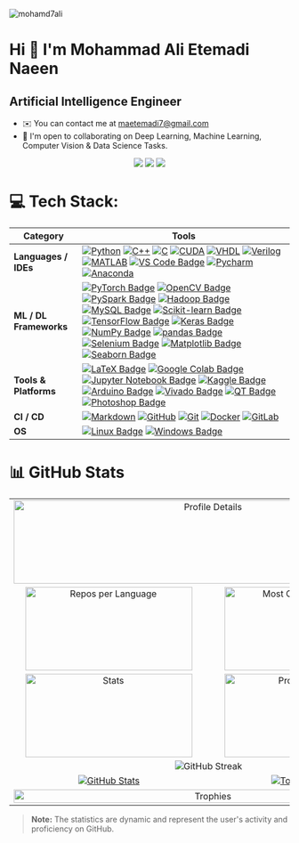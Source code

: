 <p align="left"> <img src="https://komarev.com/ghpvc/?username=mohamd7ali&label=Profile%20views&color=0e75b6&style=flat" alt="mohamd7ali" /> </p>

Hi 👋 I'm Mohammad Ali Etemadi Naeen
====================================================================================================================================

Artificial Intelligence Engineer
--------------------------------

*   ✉️  You can contact me at [maetemadi7@gmail.com](mailto:maetemadi7@gmail.com)
*   🤝  I'm open to collaborating on Deep Learning, Machine Learning, Computer Vision & Data Science Tasks.
<!--
**mohamd7ali/mohamd7ali** is a ✨ _special_ ✨ repository because its `README.md` (this file) appears on your GitHub profile.

Here are some ideas to get you started:

- 🔭 I’m currently working on ...
- 🌱 I’m currently learning ...
- 👯 I’m looking to collaborate on ...
- 🤔 I’m looking for help with ...
- 💬 Ask me about ...
- 📫 How to reach me: ...
- 😄 Pronouns: ...
- ⚡ Fun fact: ...
-->

<!-- # 💫 About Me:
<p style="text-align: justify;">
Mohammad Javad Ahmadi was born in 1996 in Sari near the Caspian Sea in northern Iran. He graduated from NODET in 2015 with a Diploma GPA of 4/4 (20/20). He received his B.Sc. in Electrical & Control Engineering from Amirkabir University of Technology (Tehran Polytechnic) in 2019 with a GPA of 3.7/4. Since 2019, he has been part of ARASⒸ under the supervision of Prof. Hamid D. Taghirad and completed his M.Sc. with a GPA of 4/4. He is currently pursuing his Ph.D. in this group with a GPA of 4/4 (20/20). In parallel with his academic work, he serves as CTO at MediversAI and SmarTeeth, focusing on AI applications in medical imaging and videos, and also leads the ARAS AI, VR, and Software Group. Robotics, Artificial Intelligence, and Computer Vision are his principal research interests. -->
<p align="center">
  <a href="https://linkedin.com/in/USERNAME"><img src="https://img.shields.io/badge/-LinkedIn-0A66C2?style=flat-square&logo=linkedin&logoColor=white"/></a>
  <a href="https://github.com/USERNAME"><img src="https://img.shields.io/badge/-GitHub-181717?style=flat-square&logo=github&logoColor=white"/></a>
  <a href="mailto:maetemadi7@gmail.com"><img src="https://img.shields.io/badge/-Gmail-D14836?style=flat-square&logo=gmail&logoColor=white"/></a>
</p>



<!-- my-skils -->

# 💻 Tech Stack:

| Category | Tools |
|----------|-------|
| **Languages / IDEs** | [![Python](https://img.shields.io/badge/Python-3776AB?style=flat-square&logo=Python&logoColor=white)](https://www.python.org/) [![C++](https://img.shields.io/badge/C++-00599C?style=flat-square&logo=cplusplus&logoColor=white)](https://isocpp.org/) [![C](https://img.shields.io/badge/C-A8B9CC?style=flat-square&logo=c&logoColor=white)](https://en.wikipedia.org/wiki/C_(programming_language)) [![CUDA](https://img.shields.io/badge/CUDA-76B900?style=flat-square&logo=nvidia&logoColor=white)](https://developer.nvidia.com/cuda-zone) [![VHDL](https://img.shields.io/badge/VHDL-blue?style=flat-square&logoColor=white)](https://en.wikipedia.org/wiki/VHDL) [![Verilog](https://img.shields.io/badge/Verilog-lightblue?style=flat-square&logoColor=white)](https://en.wikipedia.org/wiki/Verilog) [![MATLAB](https://img.shields.io/badge/MATLAB-0076A8?style=flat-square&logo=Mathworks&logoColor=white)](https://www.mathworks.com/products/matlab.html) [![VS Code Badge](https://img.shields.io/badge/VS%20Code-007ACC?style=flat-square&logo=Visual-Studio-Code&logoColor=white)](https://code.visualstudio.com/) [![Pycharm](https://img.shields.io/badge/Pycharm-3776AB?style=flat-square&logo=Pycharm&logoColor=white)](https://www.jetbrains.com/pycharm/) [![Anaconda](https://img.shields.io/badge/Anaconda-44A833?style=flat-square&logo=Anaconda&logoColor=white)](https://www.anaconda.com/) |
| **ML / DL Frameworks** | [![PyTorch Badge](https://img.shields.io/badge/PyTorch-EE4C2C?style=flat-square&logo=pytorch&logoColor=white)](https://pytorch.org/) [![OpenCV Badge](https://img.shields.io/badge/OpenCV-27338e?style=flat-square&logo=OpenCV&logoColor=white)](https://opencv.org/) [![PySpark Badge](https://img.shields.io/badge/PySpark-E25A1C?style=flat-square&logo=Apache%20Spark&logoColor=white)](https://spark.apache.org/docs/latest/api/python/) [![Hadoop Badge](https://img.shields.io/badge/Hadoop-66CCFF?style=flat-square&logo=Apache%20Hadoop&logoColor=white)](https://hadoop.apache.org/) [![MySQL Badge](https://img.shields.io/badge/MySQL-4479A1?style=flat-square&logo=MySQL&logoColor=white)](https://www.mysql.com/) [![Scikit-learn Badge](https://img.shields.io/badge/Scikit--Learn-e26d00?style=flat-square&logo=scikit-learn&logoColor=white)](https://scikit-learn.org/) [![TensorFlow Badge](https://img.shields.io/badge/TensorFlow-FF6F00?style=flat-square&logo=tensorflow&logoColor=white)](https://www.tensorflow.org/) [![Keras Badge](https://img.shields.io/badge/Keras-D00000?style=flat-square&logo=keras&logoColor=white)](https://keras.io/) [![NumPy Badge](https://img.shields.io/badge/NumPy-e26d00?style=flat-square&logo=numpy&logoColor=white)](https://numpy.org/) [![pandas Badge](https://img.shields.io/badge/pandas-150458?style=flat-square&logo=pandas&logoColor=white)](https://pandas.pydata.org/) [![Selenium Badge](https://img.shields.io/badge/Selenium-43B02A?style=flat-square&logo=Selenium&logoColor=white)](https://www.selenium.dev/) [![Matplotlib Badge](https://img.shields.io/badge/Matplotlib-11557C?style=flat-square&logo=matplotlib&logoColor=white)](https://matplotlib.org/)  [![Seaborn Badge](https://img.shields.io/badge/Seaborn-76B900?style=flat-square&logo=seaborn&logoColor=white)](https://seaborn.pydata.org/) |
| **Tools & Platforms** | [![LaTeX Badge](https://img.shields.io/badge/latex-%23008080?style=flat-square&logo=latex&logoColor=white)](https://www.latex-project.org/) [![Google Colab Badge](https://img.shields.io/badge/Google%20Colab-F9AB00?style=flat-square&logo=Google-Colab&logoColor=white)](https://colab.research.google.com/) [![Jupyter Notebook Badge](https://img.shields.io/badge/Jupyter%20Notebook-F37626?style=flat-square&logo=Jupyter&logoColor=white)](https://jupyter.org/) [![Kaggle Badge](https://img.shields.io/badge/Kaggle-20BEFF?style=flat-square&logo=Kaggle&logoColor=white)](https://www.kaggle.com/) [![Arduino Badge](https://img.shields.io/badge/Arduino-00979D?style=flat-square&logo=Arduino&logoColor=white)](https://www.arduino.cc/) [![Vivado Badge](https://img.shields.io/badge/Vivado-FFB915?style=flat-square&logo=Xilinx&logoColor=white)](https://www.xilinx.com/products/design-tools/vivado.html) [![QT Badge](https://img.shields.io/badge/QT-41CD52?style=flat-square&logo=Qt&logoColor=white)](https://www.qt.io/) [![Photoshop Badge](https://img.shields.io/badge/Adobe%20Photoshop-31A8FF?style=flat-square&logo=Adobe%20Photoshop&logoColor=white)](https://www.adobe.com/products/photoshop.html) |
| **CI / CD** | [![Markdown](https://img.shields.io/badge/Markdown-2088FF?style=flat-square&logo=Markdown&logoColor=white)](https://github.com/mohamd7ali/mohamd7ali) [![GitHub](https://img.shields.io/badge/Github-2088FF?style=flat-square&logo=Github&logoColor=white)](https://github.com/mohamd7ali/mohamd7ali) [![Git](https://img.shields.io/badge/Git-2088FF?style=flat-square&logo=Git&logoColor=white)](https://git-scm.com/) [![Docker](https://img.shields.io/badge/Docker-2496ED?style=flat-square&logo=Docker&logoColor=white)](https://www.docker.com/) [![GitLab](https://img.shields.io/badge/GitLab-FC6D26?style=flat-square&logo=GitLab&logoColor=white)](https://about.gitlab.com/) |
| **OS** | [![Linux Badge](https://img.shields.io/badge/Linux-FCC624?style=flat-square&logo=Linux&logoColor=black)](https://www.kernel.org/) [![Windows Badge](https://img.shields.io/badge/Windows-0078D6?style=flat-square&logo=Windows&logoColor=white)](https://www.microsoft.com/windows) |

                                                                                                                                                                                  
# 📊 GitHub Stats

<table align="center">
  <!-- Profile Summary -->
  <tr>
    <td colspan="2" align="center">
      <img src="https://github-profile-summary-cards.vercel.app/api/cards/profile-details?username=mohamd7ali&theme=nord_dark&v=3" alt="Profile Details" width="700" height="150">
    </td>
  </tr>

  <!-- Languages by Repo and Commit -->
  <tr>
    <td align="center">
      <img src="https://github-profile-summary-cards.vercel.app/api/cards/repos-per-language?username=mohamd7ali&theme=nord_dark&v=3" alt="Repos per Language" width="300" height="150">
    </td>
    <td align="center">
      <img src="https://github-profile-summary-cards.vercel.app/api/cards/most-commit-language?username=mohamd7ali&theme=nord_dark&v=3" alt="Most Commit Language" width="300" height="150">
    </td>
  </tr>

  <!-- GitHub Stats and Productive Time -->
  <tr>
    <td align="center">
      <img src="https://github-profile-summary-cards.vercel.app/api/cards/stats?username=mohamd7ali&theme=nord_dark&v=3" alt="Stats" width="300" height="150">
    </td>
    <td align="center">
      <img src="https://github-profile-summary-cards.vercel.app/api/cards/productive-time?username=mohamd7ali&theme=nord_dark&v=3" alt="Productive Time" width="300" height="150">
    </td>
  </tr>

  <!-- GitHub Streak -->
  <!-- <tr>
    <td colspan="2" align="center">
      <img src="https://github-readme-streak-stats.herokuapp.com/?user=mohamd7ali&theme=radical" alt="GitHub Streak" width="600" height="150">
    </td>
  </tr> -->
  <tr>
    <td colspan="2" align="center">
      <img src="https://github-readme-streak-stats.herokuapp.com/?user=mohamd7ali&stroke=ffffff&background=1c1917&ring=0891b2&fire=0891b2&currStreakNum=ffffff&currStreakLabel=0891b2&sideNums=ffffff&sideLabels=ffffff&dates=ffffff&hide_border=true&v=3" alt="GitHub Streak">
    </td>
  </tr>

  <!-- GitHub Readme Stats -->
  <tr>
    <td align="center">
      <a href="https://github.com/mohamd7ali">
        <img src="https://github-readme-stats.vercel.app/api?username=mohamd7ali&show_icons=true&count_private=true&title_color=0891b2&text_color=ffffff&icon_color=0891b2&bg_color=1c1917&hide_border=true&v=3" alt="GitHub Stats">
      </a>
    </td>
    <td align="center">
      <a href="https://github.com/mohamd7ali">
        <img src="https://github-readme-stats.vercel.app/api/top-langs/?username=mohamd7ali&langs_count=10&title_color=0891b2&text_color=ffffff&icon_color=0891b2&bg_color=1c1917&hide_border=true&locale=en&custom_title=Top%20Languages&v=3" alt="Top Languages">
      </a>
    </td>
  </tr>

  <!-- Trophies -->
  <tr>
    <td colspan="2" align="center">
      <img src="https://github-profile-trophy.vercel.app/?username=mohamd7ali&column=6&theme=onedark&v=3" alt="Trophies" width="100%">
    </td>
  </tr>
</table>

> **Note:** The statistics are dynamic and represent the user's activity and proficiency on GitHub.

